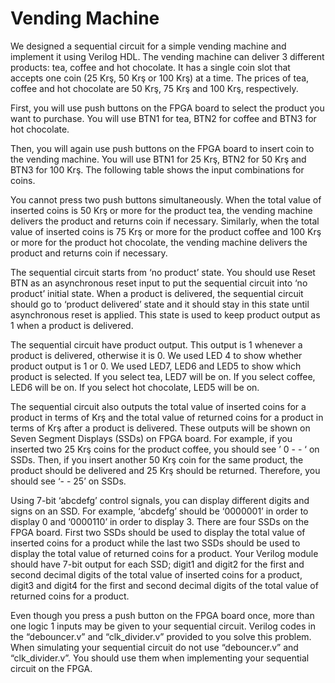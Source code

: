 # Vending Machine

We  designed a sequential circuit for a simple vending machine and implement it using
Verilog HDL. The vending machine can deliver 3 different products: tea, coffee and hot
chocolate. It has a single coin slot that accepts one coin (25 Krş, 50 Krş or 100 Krş) at a time.
The prices of tea, coffee and hot chocolate are 50 Krş, 75 Krş and 100 Krş, respectively.

First, you will use push buttons on the FPGA board to select the product you want to
purchase. You will use BTN1 for tea, BTN2 for coffee and BTN3 for hot chocolate. 

Then, you will again use push buttons on the FPGA board to insert coin to the vending
machine. You will use BTN1 for 25 Krş, BTN2 for 50 Krş and BTN3 for 100 Krş. The
following table shows the input combinations for coins.

You cannot press two push buttons simultaneously. When the total value of inserted coins is
50 Krş or more for the product tea, the vending machine delivers the product and returns coin
if necessary. Similarly, when the total value of inserted coins is 75 Krş or more for the
product coffee and 100 Krş or more for the product hot chocolate, the vending machine
delivers the product and returns coin if necessary.

The sequential circuit starts from ‘no product’ state. You should use Reset BTN as an
asynchronous reset input to put the sequential circuit into ‘no product’ initial state. When a
product is delivered, the sequential circuit should go to ‘product delivered’ state and it should
stay in this state until asynchronous reset is applied. This state is used to keep product output
as 1 when a product is delivered.

The sequential circuit have product output. This output is 1 whenever a
product is delivered, otherwise it is 0. We used LED 4 to show whether product
output is 1 or 0. We used LED7, LED6 and LED5 to show which product is selected. If
you select tea, LED7 will be on. If you select coffee, LED6 will be on. If you select hot
chocolate, LED5 will be on.

The sequential circuit also outputs the total value of inserted coins for a product in
terms of Krş and the total value of returned coins for a product in terms of Krş after a product
is delivered. These outputs will be shown on Seven Segment Displays (SSDs) on FPGA
board. For example, if you inserted two 25 Krş coins for the product coffee, you should see ’
0 - - ‘ on SSDs. Then, if you insert another 50 Krş coin for the same product, the product
should be delivered and 25 Krş should be returned. Therefore, you should see ‘- - 25’ on
SSDs. 

Using 7-bit ‘abcdefg’ control signals, you can display different digits and signs on an SSD. For example, ‘abcdefg’ should
be ‘0000001’ in order to display 0 and ‘0000110’ in order to display 3. There are four SSDs
on the FPGA board. First two SSDs should be used to display the total value of inserted coins
for a product while the last two SSDs should be used to display the total value of returned
coins for a product. Your Verilog module should have 7-bit output for each SSD; digit1 and
digit2 for the first and second decimal digits of the total value of inserted coins for a product,
digit3 and digit4 for the first and second decimal digits of the total value of returned coins for
a product.

Even though you press a push button on the FPGA board once, more than one logic 1 inputs
may be given to your sequential circuit. Verilog codes in the “debouncer.v” and
“clk_divider.v” provided to you solve this problem. When simulating your sequential circuit
do not use “debouncer.v” and “clk_divider.v”. You should use them when implementing your
sequential circuit on the FPGA.
